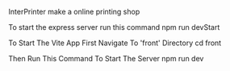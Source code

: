 InterPrinter
make a online printing shop

To start the express server run this command
npm run devStart

To Start The Vite App
First Navigate To 'front' Directory
cd front

Then Run This Command To Start The Server
npm run dev
